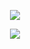 

<div align="center">
  
![](https://komarev.com/ghpvc/?username=Luthervonivory&color=blue)

![](https://media1.tenor.com/m/0c3fKH1g_ZEAAAAd/golden-kamuy-vasily.gif)
